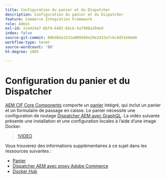 ```yaml
---
title: Configuration du panier et du Dispatcher
description: Configuration du panier et du Dispatcher
feature: Commerce Integration Framework
role: Admin
exl-id: 2ce424a7-6bf4-4482-b5cb-5a7998a294e9
index: false
source-git-commit: 80bd8da1531e009509e29e2433a7cbc8dfe58e60
workflow-type: tm+mt
source-wordcount: '88'
ht-degree: 100%

---
```



# Configuration du panier et du Dispatcher

[AEM CIF Core Components](https://github.com/adobe/aem-core-cif-components) comporte un [panier](https://github.com/adobe/aem-core-cif-components/tree/master/ui.apps/src/main/content/jcr_root/apps/core/cif/components/commerce/minicart/v1/minicart) intégré, qui inclut un panier et un formulaire de passage en caisse. Le panier nécessite une configuration de routage [Dispatcher AEM avec GraphQL](https://github.com/adobe/aem-core-cif-components/blob/master/dispatcher). La vidéo suivante présente une installation et une configuration locales à l’aide d’une image Docker.

>[!VIDEO](https://video.tv.adobe.com/v/33204/?quality=12&captions=fre_fr)

Vous trouverez des informations supplémentaires à ce sujet dans les ressources suivantes :

- [Panier](https://github.com/adobe/aem-core-cif-components/tree/master/ui.apps/src/main/content/jcr_root/apps/core/cif/components/commerce/minicart/v1/minicart)
- [Dispatcher AEM avec proxy Adobe Commerce](https://github.com/adobe/aem-core-cif-components/tree/master/dispatcher)
- [Docker Hub](https://hub.docker.com/)
